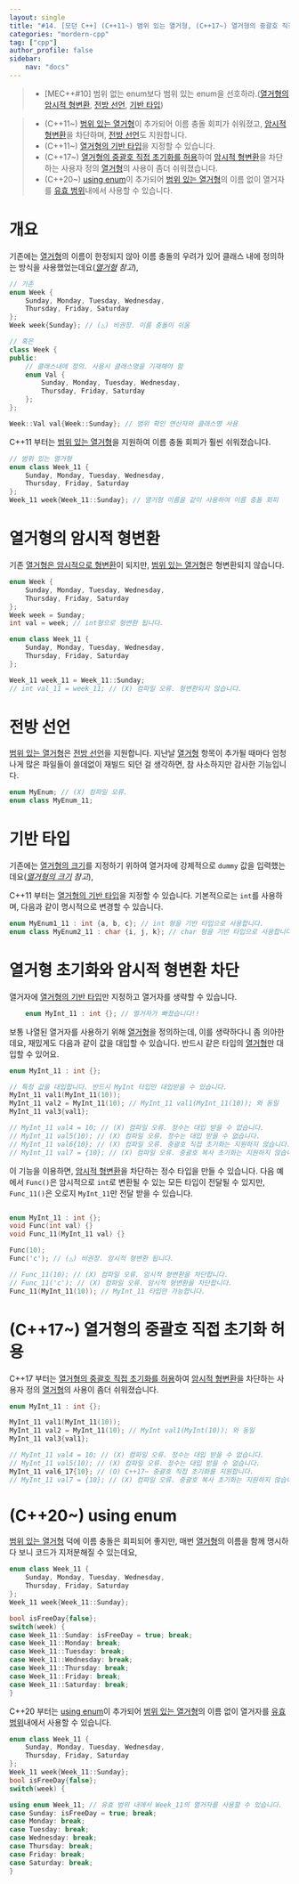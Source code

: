 ```yaml
---
layout: single
title: "#14. [모던 C++] (C++11~) 범위 있는 열거형, (C++17~) 열거형의 중괄호 직접 초기화 허용, (C++20~) using enum"
categories: "mordern-cpp"
tag: ["cpp"]
author_profile: false
sidebar: 
    nav: "docs"
---
```


> * [MEC++#10] 범위 없는 enum보다 범위 있는 enum을 선호하라.([열거형의 암시적 형변환](https://tango1202.github.io/mordern-cpp/mordern-cpp-scoped-enum/#%EC%97%B4%EA%B1%B0%ED%98%95%EC%9D%98-%EC%95%94%EC%8B%9C%EC%A0%81-%ED%98%95%EB%B3%80%ED%99%98), [전방 선언](https://tango1202.github.io/mordern-cpp/mordern-cpp-scoped-enum/#%EC%A0%84%EB%B0%A9-%EC%84%A0%EC%96%B8), [기반 타입](https://tango1202.github.io/mordern-cpp/mordern-cpp-scoped-enum/#%EA%B8%B0%EB%B0%98-%ED%83%80%EC%9E%85))

> * (C++11~)  [범위 있는 열거형](https://tango1202.github.io/mordern-cpp/mordern-cpp-scoped-enum/)이 추가되어  이름 충돌 회피가 쉬워졌고, [암시적 형변환](https://tango1202.github.io/classic-cpp-guide/classic-cpp-guide-conversions/#%EC%95%94%EC%8B%9C%EC%A0%81-%ED%98%95%EB%B3%80%ED%99%98)을 차단하며, [전방 선언](https://tango1202.github.io/classic-cpp-guide/classic-cpp-guide-include/#%EC%A0%84%EB%B0%A9-%EC%84%A0%EC%96%B8)도 지원합니다.
> * (C++11~) [열거형의 기반 타입](https://tango1202.github.io/mordern-cpp/mordern-cpp-scoped-enum/#%EA%B8%B0%EB%B0%98-%ED%83%80%EC%9E%85)을 지정할 수 있습니다.
> * (C++17~) [열거형의 중괄호 직접 초기화를 허용](https://tango1202.github.io/mordern-cpp/mordern-cpp-scoped-enum/#c17-%EC%97%B4%EA%B1%B0%ED%98%95%EC%9D%98-%EC%A4%91%EA%B4%84%ED%98%B8-%EC%A7%81%EC%A0%91-%EC%B4%88%EA%B8%B0%ED%99%94-%ED%97%88%EC%9A%A9)하여 [암시적 형변환](https://tango1202.github.io/classic-cpp-guide/classic-cpp-guide-conversions/#%EC%95%94%EC%8B%9C%EC%A0%81-%ED%98%95%EB%B3%80%ED%99%98)을 차단하는 사용자 정의 [열거형](https://tango1202.github.io/classic-cpp-guide/classic-cpp-guide-enum/)의 사용이 좀더 쉬워졌습니다.
> * (C++20~) [using enum](https://tango1202.github.io/mordern-cpp/mordern-cpp-scoped-enum/#c20-using-enum)이 추가되어 [범위 있는 열거형]((https://tango1202.github.io/mordern-cpp/mordern-cpp-scoped-enum/))의 이름 없이 열거자를 [유효 범위](https://tango1202.github.io/classic-cpp-guide/classic-cpp-guide-scope/)내에서 사용할 수 있습니다.


# 개요

기존에는 [열거형](https://tango1202.github.io/classic-cpp-guide/classic-cpp-guide-enum/)의 이름이 한정되지 않아 이름 충돌의 우려가 있어 클래스 내에 정의하는 방식을 사용했었는데요(*[열거형](https://tango1202.github.io/classic-cpp-guide/classic-cpp-guide-enum/) 참고*),

```cpp
// 기존
enum Week {
    Sunday, Monday, Tuesday, Wednesday, 
    Thursday, Friday, Saturday
};
Week week{Sunday}; // (△) 비권장. 이름 충돌이 쉬움

// 혹은
class Week {
public:
    // 클래스내에 정의. 사용시 클래스명을 기재해야 함
    enum Val {
        Sunday, Monday, Tuesday, Wednesday, 
        Thursday, Friday, Saturday
    };
};

Week::Val val{Week::Sunday}; // 범위 확인 연산자와 클래스명 사용
```

C++11 부터는 [범위 있는 열거형](https://tango1202.github.io/mordern-cpp/mordern-cpp-scoped-enum/)을 지원하여 이름 충돌 회피가 훨씬 쉬워졌습니다.

```cpp
// 범위 있는 열거형
enum class Week_11 {
    Sunday, Monday, Tuesday, Wednesday, 
    Thursday, Friday, Saturday
};
Week_11 week{Week_11::Sunday}; // 열거형 이름을 같이 사용하여 이름 충돌 회피
```

# 열거형의 암시적 형변환

기존 [열거형은 암시적으로 형변환](https://tango1202.github.io/classic-cpp-guide/classic-cpp-guide-conversions/#%EC%95%94%EC%8B%9C%EC%A0%81-%ED%98%95%EB%B3%80%ED%99%98)이 되지만, [범위 있는 열거형](https://tango1202.github.io/mordern-cpp/mordern-cpp-scoped-enum/)은 형변환되지 않습니다.

```cpp
enum Week {
    Sunday, Monday, Tuesday, Wednesday, 
    Thursday, Friday, Saturday
};
Week week = Sunday;
int val = week; // int형으로 형변환 됩니다.

enum class Week_11 {
    Sunday, Monday, Tuesday, Wednesday, 
    Thursday, Friday, Saturday    
};

Week_11 week_11 = Week_11::Sunday;
// int val_11 = week_11; // (X) 컴파일 오류. 형변환되지 않습니다.
```
# 전방 선언

[범위 있는 열거형](https://tango1202.github.io/mordern-cpp/mordern-cpp-scoped-enum/)은 [전방 선언](https://tango1202.github.io/classic-cpp-guide/classic-cpp-guide-include/#%EC%A0%84%EB%B0%A9-%EC%84%A0%EC%96%B8)을 지원합니다. 지난날 [열거형](https://tango1202.github.io/classic-cpp-guide/classic-cpp-guide-enum/) 항목이 추가될 때마다 엄청나게 많은 파일들이 쓸데없이 재빌드 되던 걸 생각하면, 참 사소하지만 감사한 기능입니다.

```cpp
enum MyEnum; // (X) 컴파일 오류.
enum class MyEnum_11;
```

# 기반 타입

기존에는 [열거형의 크기](https://tango1202.github.io/classic-cpp-guide/classic-cpp-guide-enum/#%EC%97%B4%EA%B1%B0%ED%98%95%EC%9D%98-%ED%81%AC%EA%B8%B0)를 지정하기 위하여 열거자에 강제적으로 `dummy` 값을 입력했는데요(*[열거형의 크기](https://tango1202.github.io/classic-cpp-guide/classic-cpp-guide-enum/#%EC%97%B4%EA%B1%B0%ED%98%95%EC%9D%98-%ED%81%AC%EA%B8%B0) 참고*), 

C++11 부터는 [열거형의 기반 타입](https://tango1202.github.io/mordern-cpp/mordern-cpp-scoped-enum/#%EA%B8%B0%EB%B0%98-%ED%83%80%EC%9E%85)을 지정할 수 있습니다. 기본적으로는 `int`를 사용하며, 다음과 같이 명시적으로 변경할 수 있습니다.

```cpp
enum MyEnum1_11 : int {a, b, c}; // int 형을 기반 타입으로 사용합니다.
enum class MyEnum2_11 : char {i, j, k}; // char 형을 기반 타입으로 사용합니다.
```

# 열거형 초기화와 암시적 형변환 차단

열거자에 [열거형의 기반 타입](https://tango1202.github.io/mordern-cpp/mordern-cpp-scoped-enum/#%EA%B8%B0%EB%B0%98-%ED%83%80%EC%9E%85)만 지정하고 열거자를 생략할 수 있습니다.

```cpp
    enum MyInt_11 : int {}; // 열거자가 빠졌습니다!!
```

보통 나열된 열거자를 사용하기 위해 [열거형](https://tango1202.github.io/classic-cpp-guide/classic-cpp-guide-enum/)을 정의하는데, 이를 생략하다니 좀 의아한데요, 재밌게도 다음과 같이 값을 대입할 수 있습니다. 반드시 같은 타입의 [열거형](https://tango1202.github.io/classic-cpp-guide/classic-cpp-guide-enum/)만 대입할 수 있어요.

```cpp
enum MyInt_11 : int {};

// 특정 값을 대입합니다. 반드시 MyInt 타입만 대입받을 수 있습니다.
MyInt_11 val1(MyInt_11(10));
MyInt_11 val2 = MyInt_11(10); // MyInt_11 val1(MyInt_11(10)); 와 동일
MyInt_11 val3{val1}; 

// MyInt_11 val4 = 10; // (X) 컴파일 오류. 정수는 대입 받을 수 없습니다.
// MyInt_11 val5(10); // (X) 컴파일 오류. 정수는 대입 받을 수 없습니다.
// MyInt_11 val6{10}; // (X) 컴파일 오류. 중괄호 직접 초기화는 지원하지 않습니다.
// MyInt_11 val7 = {10}; // (X) 컴파일 오류. 중괄호 복사 초기화는 지원하지 않습니다.        
```

이 기능을 이용하면, [암시적 형변환](https://tango1202.github.io/classic-cpp-guide/classic-cpp-guide-conversions/#%EC%95%94%EC%8B%9C%EC%A0%81-%ED%98%95%EB%B3%80%ED%99%98)을 차단하는 정수 타입을 만들 수 있습니다. 다음 예에서 `Func()`은 암시적으로 `int`로 변환될 수 있는 모든 타입이 전달될 수 있지만, `Func_11()`은 오로지 `MyInt_11`만 전달 받을 수 있습니다. 

```cpp

enum MyInt_11 : int {};
void Func(int val) {}
void Func_11(MyInt_11 val) {}    

Func(10);
Func('c'); // (△) 비권장. 암시적 형변환 됩니다.

// Func_11(10); // (X) 컴파일 오류. 암시적 형변환을 차단합니다.
// Func_11('c'); // (X) 컴파일 오류. 암시적 형변환을 차단합니다.
Func_11(MyInt_11(10)); // MyInt_11 타입만 가능합니다.    
```

# (C++17~) 열거형의 중괄호 직접 초기화 허용

C++17 부터는 [열거형의 중괄호 직접 초기화를 허용](https://tango1202.github.io/mordern-cpp/mordern-cpp-scoped-enum/#c17-%EC%97%B4%EA%B1%B0%ED%98%95%EC%9D%98-%EC%A4%91%EA%B4%84%ED%98%B8-%EC%A7%81%EC%A0%91-%EC%B4%88%EA%B8%B0%ED%99%94-%ED%97%88%EC%9A%A9)하여 [암시적 형변환](https://tango1202.github.io/classic-cpp-guide/classic-cpp-guide-conversions/#%EC%95%94%EC%8B%9C%EC%A0%81-%ED%98%95%EB%B3%80%ED%99%98)을 차단하는 사용자 정의 [열거형](https://tango1202.github.io/classic-cpp-guide/classic-cpp-guide-enum/)의 사용이 좀더 쉬워졌습니다.

```cpp
enum MyInt_11 : int {};

MyInt_11 val1(MyInt_11(10));
MyInt_11 val2 = MyInt_11(10); // MyInt val1(MyInt(10)); 와 동일
MyInt_11 val3{val1}; 

// MyInt_11 val4 = 10; // (X) 컴파일 오류. 정수는 대입 받을 수 없습니다.
// MyInt_11 val5(10); // (X) 컴파일 오류. 정수는 대입 받을 수 없습니다.
MyInt_11 val6_17{10}; // (O) C++17~ 중괄호 직접 초기화를 지원합니다.
// MyInt_11 val7 = {10}; // (X) 컴파일 오류. 중괄호 복사 초기화는 지원하지 않습니다.    
```

# (C++20~) using enum

[범위 있는 열거형]((https://tango1202.github.io/mordern-cpp/mordern-cpp-scoped-enum/)) 덕에 이름 충돌은 회피되어 좋지만, 매번 [열거형](https://tango1202.github.io/classic-cpp-guide/classic-cpp-guide-enum/)의 이름을 함께 명시하다 보니 코드가 지저분해질 수 있는데요,

```cpp
enum class Week_11 {
    Sunday, Monday, Tuesday, Wednesday, 
    Thursday, Friday, Saturday
};
Week_11 week{Week_11::Sunday}; 

bool isFreeDay{false};
switch(week) {
case Week_11::Sunday: isFreeDay = true; break;
case Week_11::Monday: break;
case Week_11::Tuesday: break;
case Week_11::Wednesday: break;
case Week_11::Thursday: break;
case Week_11::Friday: break;
case Week_11::Saturday: break;
}
```

C++20 부터는 [using enum](https://tango1202.github.io/mordern-cpp/mordern-cpp-scoped-enum/#c20-using-enum)이 추가되어 [범위 있는 열거형]((https://tango1202.github.io/mordern-cpp/mordern-cpp-scoped-enum/))의 이름 없이 열거자를 [유효 범위](https://tango1202.github.io/classic-cpp-guide/classic-cpp-guide-scope/)내에서 사용할 수 있습니다.

```cpp
enum class Week_11 {
    Sunday, Monday, Tuesday, Wednesday, 
    Thursday, Friday, Saturday
};
Week_11 week{Week_11::Sunday}; 
bool isFreeDay{false};
switch(week) {

using enum Week_11; // 유효 범위 내에서 Week_11의 열거자를 사용할 수 있습니다.
case Sunday: isFreeDay = true; break;
case Monday: break;
case Tuesday: break;
case Wednesday: break;
case Thursday: break;
case Friday: break;
case Saturday: break;
}
```